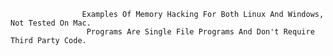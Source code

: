 
                    Examples Of Memory Hacking For Both Linux And Windows, Not Tested On Mac.
                     Programs Are Single File Programs And Don't Require Third Party Code.

